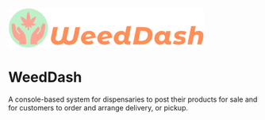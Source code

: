 <img src="/WeedDash_logo.png" width="394" height="80">

# WeedDash
A console-based system for dispensaries to post their products for sale and for customers to order and arrange delivery, or pickup.
